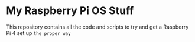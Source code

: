 # My Raspberry Pi OS Stuff

This repository contains all the code and scripts to try and get a Raspberry Pi 4 set up ```the proper way```
